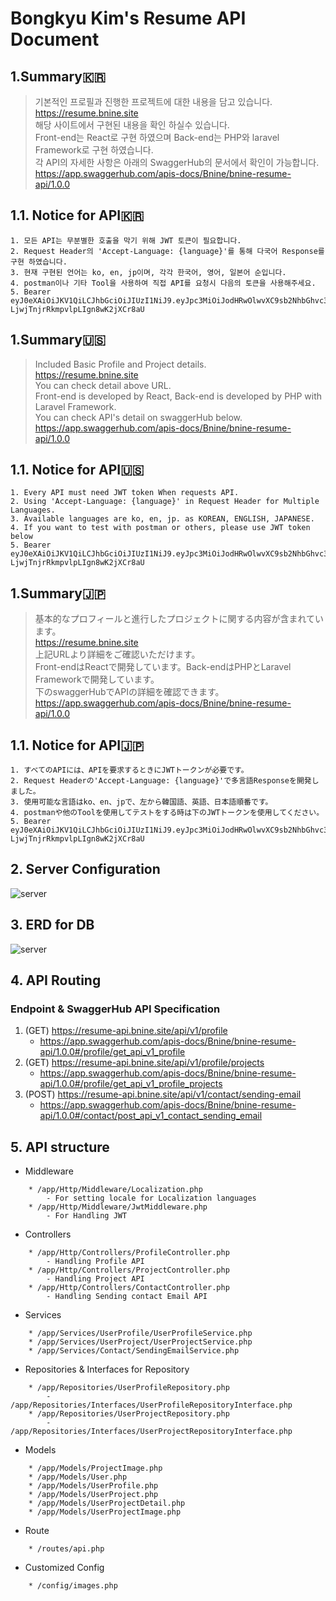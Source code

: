 # Bongkyu Kim's Resume API Document
## 1.Summary🇰🇷
> 기본적인 프로필과 진행한 프로젝트에 대한 내용을 담고 있습니다.  
> https://resume.bnine.site   
> 해당 사이트에서 구현된 내용을 확인 하실수 있습니다.  
> Front-end는 React로 구현 하였으며 Back-end는 PHP와 laravel Framework로 구현 하였습니다.    
> 각 API의 자세한 사항은 아래의 SwaggerHub의 문서에서 확인이 가능합니다.  
> https://app.swaggerhub.com/apis-docs/Bnine/bnine-resume-api/1.0.0
## 1.1. Notice for API🇰🇷
```
1. 모든 API는 무분별한 호출을 막기 위해 JWT 토큰이 필요합니다.
2. Request Header의 'Accept-Language: {language}'를 통해 다국어 Response를 구현 하였습니다.
3. 현재 구현된 언어는 ko, en, jp이며, 각각 한국어, 영어, 일본어 순입니다.
4. postman이나 기타 Tool을 사용하여 직접 API를 요청시 다음의 토큰을 사용해주세요.
5. Bearer eyJ0eXAiOiJKV1QiLCJhbGciOiJIUzI1NiJ9.eyJpc3MiOiJodHRwOlwvXC9sb2NhbGhvc3Q6ODA4MFwvYXBpXC9hdXRoXC9sb2dpbiIsImlhdCI6MTY3MjkzNjkwMSwibmJmIjoxNjcyOTM2OTAxLCJqdGkiOiJObmlxZlZEME9VZlBiWnkxIiwic3ViIjoxLCJwcnYiOiIyM2JkNWM4OTQ5ZjYwMGFkYjM5ZTcwMWM0MDA4NzJkYjdhNTk3NmY3In0.kr72QjV0fe4b-LjwjTnjrRkmpvlpLIgn8wK2jXCr8aU
```
## 1.Summary🇺🇸
> Included Basic Profile and Project details.   
> https://resume.bnine.site   
> You can check detail above URL.   
> Front-end is developed by React, Back-end is developed by PHP with Laravel Framework.   
> You can check API's detail on swaggerHub below.   
> https://app.swaggerhub.com/apis-docs/Bnine/bnine-resume-api/1.0.0   
## 1.1. Notice for API🇺🇸
```
1. Every API must need JWT token When requests API.
2. Using 'Accept-Language: {language}' in Request Header for Multiple Languages.
3. Available languages are ko, en, jp. as KOREAN, ENGLISH, JAPANESE.
4. If you want to test with postman or others, please use JWT token below
5. Bearer eyJ0eXAiOiJKV1QiLCJhbGciOiJIUzI1NiJ9.eyJpc3MiOiJodHRwOlwvXC9sb2NhbGhvc3Q6ODA4MFwvYXBpXC9hdXRoXC9sb2dpbiIsImlhdCI6MTY3MjkzNjkwMSwibmJmIjoxNjcyOTM2OTAxLCJqdGkiOiJObmlxZlZEME9VZlBiWnkxIiwic3ViIjoxLCJwcnYiOiIyM2JkNWM4OTQ5ZjYwMGFkYjM5ZTcwMWM0MDA4NzJkYjdhNTk3NmY3In0.kr72QjV0fe4b-LjwjTnjrRkmpvlpLIgn8wK2jXCr8aU
```
## 1.Summary🇯🇵
> 基本的なプロフィールと進行したプロジェクトに関する内容が含まれています。   
> https://resume.bnine.site   
> 上記URLより詳細をご確認いただけます。   
> Front-endはReactで開発しています。Back-endはPHPとLaravel Frameworkで開発しています。   
> 下のswaggerHubでAPIの詳細を確認できます。   
> https://app.swaggerhub.com/apis-docs/Bnine/bnine-resume-api/1.0.0   
## 1.1. Notice for API🇯🇵
```
1. すべてのAPIには、APIを要求するときにJWTトークンが必要です。
2. Request Headerの'Accept-Language: {language}'で多言語Responseを開発しました。
3. 使用可能な言語はko、en、jpで、左から韓国語、英語、日本語順番です。
4. postmanや他のToolを使用してテストをする時は下のJWTトークンを使用してください。
5. Bearer eyJ0eXAiOiJKV1QiLCJhbGciOiJIUzI1NiJ9.eyJpc3MiOiJodHRwOlwvXC9sb2NhbGhvc3Q6ODA4MFwvYXBpXC9hdXRoXC9sb2dpbiIsImlhdCI6MTY3MjkzNjkwMSwibmJmIjoxNjcyOTM2OTAxLCJqdGkiOiJObmlxZlZEME9VZlBiWnkxIiwic3ViIjoxLCJwcnYiOiIyM2JkNWM4OTQ5ZjYwMGFkYjM5ZTcwMWM0MDA4NzJkYjdhNTk3NmY3In0.kr72QjV0fe4b-LjwjTnjrRkmpvlpLIgn8wK2jXCr8aU
```
## 2. Server Configuration
![server](https://image.tmpbnine.store/resume-japan/png/server-config.png)
## 3. ERD for DB
![server](https://image.tmpbnine.store/resume-japan/png/erd.png)
## 4. API Routing
### Endpoint & SwaggerHub API Specification
1. (GET) https://resume-api.bnine.site/api/v1/profile   
    * https://app.swaggerhub.com/apis-docs/Bnine/bnine-resume-api/1.0.0#/profile/get_api_v1_profile
2. (GET) https://resume-api.bnine.site/api/v1/profile/projects
    * https://app.swaggerhub.com/apis-docs/Bnine/bnine-resume-api/1.0.0#/profile/get_api_v1_profile_projects
3. (POST) https://resume-api.bnine.site/api/v1/contact/sending-email
    * https://app.swaggerhub.com/apis-docs/Bnine/bnine-resume-api/1.0.0#/contact/post_api_v1_contact_sending_email
<!--
> ###Endpoint & SwaggerHub API Specification
>   > 1. (GET) https://resume-api.bnine.site/api/v1/profile
>   >   > * https://app.swaggerhub.com/apis-docs/Bnine/bnine-resume-api/1.0.0#/profile/get_api_v1_profile
>   > 2. (GET) https://resume-api.bnine.site/api/v1/profile/projects
>   >   > * https://app.swaggerhub.com/apis-docs/Bnine/bnine-resume-api/1.0.0#/profile/get_api_v1_profile_projects
>   > 3. (POST) https://resume-api.bnine.site/api/v1/contact/sending-email
>   >   > * https://app.swaggerhub.com/apis-docs/Bnine/bnine-resume-api/1.0.0#/contact/post_api_v1_contact_sending_email
-->
## 5. API structure
- Middleware
```
    * /app/Http/Middleware/Localization.php
        - For setting locale for Localization languages
    * /app/Http/Middleware/JwtMiddleware.php
        - For Handling JWT
```
- Controllers
```
    * /app/Http/Controllers/ProfileController.php
        - Handling Profile API
    * /app/Http/Controllers/ProjectController.php
        - Handling Project API
    * /app/Http/Controllers/ContactController.php
        - Handling Sending contact Email API
```
- Services
```
    * /app/Services/UserProfile/UserProfileService.php
    * /app/Services/UserProject/UserProjectService.php
    * /app/Services/Contact/SendingEmailService.php
```
- Repositories & Interfaces for Repository
```
    * /app/Repositories/UserProfileRepository.php
        - /app/Repositories/Interfaces/UserProfileRepositoryInterface.php
    * /app/Repositories/UserProjectRepository.php
        - /app/Repositories/Interfaces/UserProjectRepositoryInterface.php
```
- Models
```
    * /app/Models/ProjectImage.php
    * /app/Models/User.php
    * /app/Models/UserProfile.php
    * /app/Models/UserProject.php
    * /app/Models/UserProjectDetail.php
    * /app/Models/UserProjectImage.php
```
- Route
```
    * /routes/api.php
```
- Customized Config
```
    * /config/images.php
```
